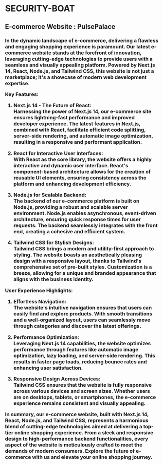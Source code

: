 # SECURITY-BOAT
<h2>E-commerce Website : PulsePalace</h2>
<h3>
In the dynamic landscape of e-commerce, delivering a flawless and engaging shopping experience is paramount. Our latest e-commerce website stands at the forefront of innovation, leveraging cutting-edge technologies to provide users with a seamless and visually appealing platform. Powered by Next.js 14, React, Node.js, and Tailwind CSS, this website is not just a marketplace; it's a showcase of modern web development expertise.<br>

Key Features: <br>
1. Next.js 14 - The Future of React:<br>
   Harnessing the power of Next.js 14, our e-commerce site ensures lightning-fast performance and improved developer experience. The latest features in Next.js, combined with React, facilitate efficient code splitting, server-side rendering, and automatic image optimization, resulting in a responsive and performant application.<br>

2. React for Interactive User Interfaces:<br>
   With React as the core library, the website offers a highly interactive and dynamic user interface. React's component-based architecture allows for the creation of reusable UI elements, ensuring consistency across the platform and enhancing development efficiency.<br>

3. Node.js for Scalable Backend:<br>
   The backend of our e-commerce platform is built on Node.js, providing a robust and scalable server environment. Node.js enables asynchronous, event-driven architecture, ensuring quick response times for user requests. The backend seamlessly integrates with the front end, creating a cohesive and efficient system.<br>

4. Tailwind CSS for Stylish Designs:<br>
   Tailwind CSS brings a modern and utility-first approach to styling. The website boasts an aesthetically pleasing design with a responsive layout, thanks to Tailwind's comprehensive set of pre-built styles. Customization is a breeze, allowing for a unique and branded appearance that aligns with the business identity.<br>

User Experience Highlights:<br>

1. Effortless Navigation:<br>
   The website's intuitive navigation ensures that users can easily find and explore products. With smooth transitions and a well-organized layout, users can seamlessly move through categories and discover the latest offerings.<br>

2. Performance Optimization:<br>
   Leveraging Next.js 14 capabilities, the website optimizes performance through features like automatic image optimization, lazy loading, and server-side rendering. This results in faster page loads, reducing bounce rates and enhancing user satisfaction.<br>

3. Responsive Design Across Devices:<br>
   Tailwind CSS ensures that the website is fully responsive across various devices and screen sizes. Whether users are on desktops, tablets, or smartphones, the e-commerce experience remains consistent and visually appealing.<br>

In summary, our e-commerce website, built with Next.js 14, React, Node.js, and Tailwind CSS, represents a harmonious blend of cutting-edge technologies aimed at delivering a top-tier online shopping experience. From a sleek and responsive design to high-performance backend functionalities, every aspect of the website is meticulously crafted to meet the demands of modern consumers. Explore the future of e-commerce with us and elevate your online shopping journey.<br>
</h3>
